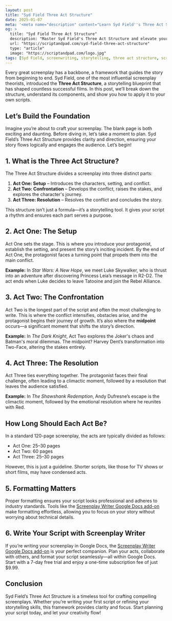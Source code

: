```yaml
---
layout: post
title: "Syd Field Three Act Structure"
date: 2025-01-07
meta: '<meta name="description" content="Learn Syd Field''s Three Act Structure, a storytelling framework that forms the foundation of successful screenplays. Plan and execute your script with clarity."><meta name="keywords" content="Syd Field, three act structure, screenplay writing, script structure, storytelling framework"><meta name="author" content="Screenplay Writer"><meta name="robots" content="index, follow"><link rel="canonical" href="https://scriptandpad.com/syd-field-three-act-structure/">'
og: >
  title: "Syd Field Three Act Structure"
  description: "Master Syd Field's Three Act Structure and elevate your screenplay with a proven storytelling framework used by industry professionals."
  url: "https://scriptandpad.com/syd-field-three-act-structure"
  type: "article"
  image: "https://scriptandpad.com/logo.jpg"
tags: [Syd Field, screenwriting, storytelling, three act structure, scriptwriting, Google Docs]
---
```

<p>Every great screenplay has a backbone, a framework that guides the story from beginning to end. Syd Field, one of the most influential screenplay theorists, introduced the <strong>Three Act Structure</strong>, a storytelling blueprint that has shaped countless successful films. In this post, we’ll break down the structure, understand its components, and show you how to apply it to your own scripts.</p>

<h2>Let’s Build the Foundation</h2>
<p>Imagine you’re about to craft your screenplay. The blank page is both exciting and daunting. Before diving in, let’s take a moment to plan. Syd Field’s Three Act Structure provides clarity and direction, ensuring your story flows logically and engages the audience. Let’s begin!</p>

<h2>1. What is the Three Act Structure?</h2>
<p>The Three Act Structure divides a screenplay into three distinct parts:</p>
<ol>
  <li><strong>Act One: Setup</strong> – Introduces the characters, setting, and conflict.</li>
  <li><strong>Act Two: Confrontation</strong> – Develops the conflict, raises the stakes, and explores the character's journey.</li>
  <li><strong>Act Three: Resolution</strong> – Resolves the conflict and concludes the story.</li>
</ol>
<p>This structure isn’t just a formula—it’s a storytelling tool. It gives your script a rhythm and ensures each part serves a purpose.</p>

<h2>2. Act One: The Setup</h2>
<p>Act One sets the stage. This is where you introduce your protagonist, establish the setting, and present the story’s inciting incident. By the end of Act One, the protagonist faces a turning point that propels them into the main conflict.</p>
<p><strong>Example:</strong> In <em>Star Wars: A New Hope</em>, we meet Luke Skywalker, who is thrust into an adventure after discovering Princess Leia’s message in R2-D2. The act ends when Luke decides to leave Tatooine and join the Rebel Alliance.</p>

<h2>3. Act Two: The Confrontation</h2>
<p>Act Two is the longest part of the script and often the most challenging to write. This is where the conflict intensifies, obstacles arise, and the protagonist begins their journey of growth. It’s also where the <strong>midpoint</strong> occurs—a significant moment that shifts the story’s direction.</p>
<p><strong>Example:</strong> In <em>The Dark Knight</em>, Act Two explores the Joker's chaos and Batman's moral dilemmas. The midpoint? Harvey Dent’s transformation into Two-Face, altering the stakes entirely.</p>

<h2>4. Act Three: The Resolution</h2>
<p>Act Three ties everything together. The protagonist faces their final challenge, often leading to a climactic moment, followed by a resolution that leaves the audience satisfied.</p>
<p><strong>Example:</strong> In <em>The Shawshank Redemption</em>, Andy Dufresne’s escape is the climactic moment, followed by the emotional resolution where he reunites with Red.</p>

<h2>How Long Should Each Act Be?</h2>
<p>In a standard 120-page screenplay, the acts are typically divided as follows:</p>
<ul>
  <li>Act One: 25–30 pages</li>
  <li>Act Two: 60 pages</li>
  <li>Act Three: 25–30 pages</li>
</ul>
<p>However, this is just a guideline. Shorter scripts, like those for TV shows or short films, may have condensed acts.</p>

<h2>5. Formatting Matters</h2>
<p>Proper formatting ensures your script looks professional and adheres to industry standards. Tools like the <a href="https://workspace.google.com/marketplace/app/screenplay_writer/417536167724" target="_blank">Screenplay Writer Google Docs add-on</a> make formatting effortless, allowing you to focus on your story without worrying about technical details.</p>

<h2>6. Write Your Script with Screenplay Writer</h2>
<p>If you’re writing your screenplay in Google Docs, the <a href="https://workspace.google.com/marketplace/app/screenplay_writer/417536167724" target="_blank">Screenplay Writer Google Docs add-on</a> is your perfect companion. Plan your acts, collaborate with others, and format your script seamlessly—all within Google Docs. Start with a 7-day free trial and enjoy a one-time subscription fee of just $9.99.</p>

<h2>Conclusion</h2>
<p>Syd Field’s Three Act Structure is a timeless tool for crafting compelling screenplays. Whether you’re writing your first script or refining your storytelling skills, this framework provides clarity and focus. Start planning your script today, and let your creativity flow!</p>
